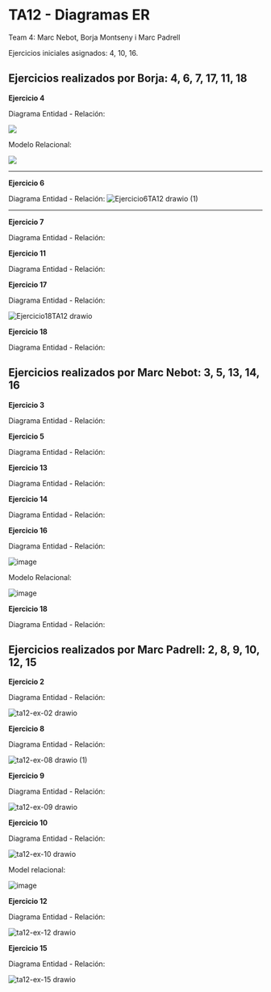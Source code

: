 # TA12 - Diagramas ER
Team 4: Marc Nebot, Borja Montseny i Marc Padrell

Ejercicios iniciales asignados: 4, 10, 16.

## Ejercicios realizados por Borja: 4, 6, 7, 17, 11, 18

**Ejercicio 4**

Diagrama Entidad - Relación:

<img src="https://user-images.githubusercontent.com/68342939/164973334-691f8663-a708-41e1-9fc3-ec1c1febdcf5.png">


Modelo Relacional:

<img src="https://cdn.discordapp.com/attachments/959500501957877760/966652562637987860/unknown.png">

<hr>

**Ejercicio 6**

Diagrama Entidad - Relación:
![Ejercicio6TA12 drawio (1)](https://user-images.githubusercontent.com/68342939/164627859-889eb3c4-70ad-44d2-8ede-cda0acd33207.png)

<hr>

**Ejercicio 7**

Diagrama Entidad - Relación:



**Ejercicio 11**

Diagrama Entidad - Relación:



**Ejercicio 17**

Diagrama Entidad - Relación:

![Ejercicio18TA12 drawio](https://user-images.githubusercontent.com/68342939/164784100-3e62b244-eeb4-4f14-9550-e59eab110d68.png)
<br>

**Ejercicio 18**

Diagrama Entidad - Relación:


## Ejercicios realizados por Marc Nebot: 3, 5, 13, 14, 16

**Ejercicio 3**

Diagrama Entidad - Relación:



**Ejercicio 5**

Diagrama Entidad - Relación:



**Ejercicio 13**

Diagrama Entidad - Relación:



**Ejercicio 14**

Diagrama Entidad - Relación:



**Ejercicio 16**

Diagrama Entidad - Relación:

![image](https://user-images.githubusercontent.com/103039613/164432849-e4cd3f12-692b-4b03-bf63-3e58cf8b4e9c.png)

Modelo Relacional:

![image](https://user-images.githubusercontent.com/103039613/164432954-76efa8e5-d687-4575-a4ea-7cbb67426158.png)

**Ejercicio 18**

Diagrama Entidad - Relación:


## Ejercicios realizados por Marc Padrell: 2, 8, 9, 10, 12, 15

**Ejercicio 2**

Diagrama Entidad - Relación:

![ta12-ex-02 drawio](https://user-images.githubusercontent.com/79224406/164485762-13cd1841-6969-49b9-925c-aeae55bb80d7.png)

**Ejercicio 8**

Diagrama Entidad - Relación:

![ta12-ex-08 drawio (1)](https://user-images.githubusercontent.com/79224406/164498736-289b9739-c845-4bab-aa37-6ded805d2a5d.png)

**Ejercicio 9**

Diagrama Entidad - Relación:

![ta12-ex-09 drawio](https://user-images.githubusercontent.com/79224406/164502225-9cddf273-ff90-4a7d-a9d7-091f4bb3d869.png)

**Ejercicio 10**

Diagrama Entidad - Relación:

![ta12-ex-10 drawio](https://user-images.githubusercontent.com/79224406/164705090-0acbc53f-0c4e-4878-a563-f5354ef8a7e0.png)

Model relacional: <br>

![image](https://user-images.githubusercontent.com/79224406/164705299-d7495109-b22a-4ba1-a026-a0914ebadbee.png)

**Ejercicio 12**

Diagrama Entidad - Relación:

![ta12-ex-12 drawio](https://user-images.githubusercontent.com/79224406/164509036-5a3af0a6-4e44-4b4d-bb2a-a3c32530df13.png)

**Ejercicio 15**

Diagrama Entidad - Relación:

![ta12-ex-15 drawio](https://user-images.githubusercontent.com/79224406/164510333-e98b31bf-3d24-4aa2-b4ef-661820996e5e.png)


